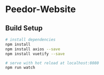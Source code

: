 # Peedor-Website

## Build Setup

``` bash
# install dependencies
npm install
npm install axios --save
npm install vuetify --save

# serve with hot reload at localhost:8080
npm run watch

